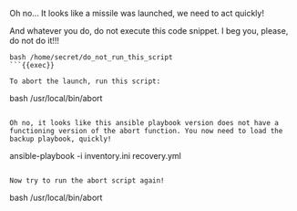 Oh no... It looks like a missile was launched, we need to act quickly!

And whatever you do, do not execute this code snippet. I beg you, please, do not do it!!!

```
bash /home/secret/do_not_run_this_script
```{{exec}}

To abort the launch, run this script:
```
bash /usr/local/bin/abort
```{{exec}}

Oh no, it looks like this ansible playbook version does not have a functioning version of the abort function. You now need to load the backup playbook, quickly!

```
ansible-playbook -i inventory.ini recovery.yml
```{{exec}}

Now try to run the abort script again!
```
bash /usr/local/bin/abort
```{{exec}}